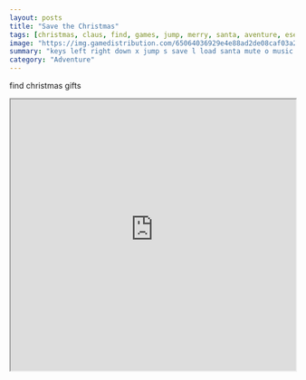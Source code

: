 ```yaml
---
layout: posts
title: "Save the Christmas"
tags: [christmas, claus, find, games, jump, merry, santa, aventure, esergames, save, free, online, games, oyna, game, free, games, play, play, games]
image: "https://img.gamedistribution.com/65064036929e4e88ad2de08caf03a2e2.jpg"
summary: "keys left right down x jump s save l load santa mute o music mute m  free online games oyna game free games play play games"
category: "Adventure"
---
```


find christmas gifts

<iframe width="100%" height="480px;" src="https://html5.gamedistribution.com/65064036929e4e88ad2de08caf03a2e2/"></iframe>